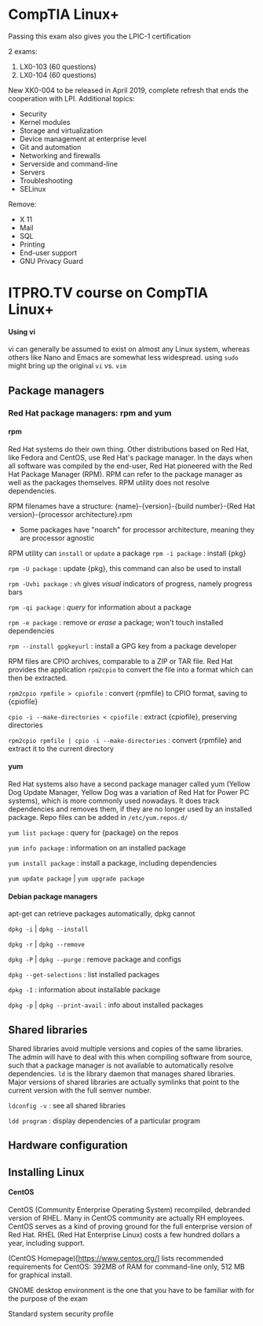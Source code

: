 # CompTIA Linux+
Passing this exam also gives you the LPIC-1 certification

2 exams:
  1. LX0-103 (60 questions)
  2. LX0-104 (60 questions)

New XK0-004 to be released in April 2019, complete refresh that ends the cooperation with LPI.
Additional topics:
  - Security
  - Kernel modules
  - Storage and virtualization
  - Device management at enterprise level
  - Git and automation
  - Networking and firewalls
  - Serverside and command-line
  - Servers
  - Troubleshooting
  - SELinux

Remove:
  - X 11
  - Mail
  - SQL
  - Printing
  - End-user support
  - GNU Privacy Guard

# ITPRO.TV course on CompTIA Linux+

#### Using vi
vi can generally be assumed to exist on almost any Linux system, whereas others like Nano and Emacs are somewhat less widespread.
using `sudo` might bring up the original `vi` vs. `vim`

## Package managers

### Red Hat package managers: rpm and yum

#### rpm
Red Hat systems do their own thing. Other distributions based on Red Hat, like Fedora and CentOS, use Red Hat's package manager. In the days when all software was compiled by the end-user, Red Hat pioneered with the Red Hat Package Manager (RPM).  RPM can refer to the package manager as well as the packages themselves. RPM utility does not resolve dependencies.

RPM filenames have a structure: {name}-{version}-{build number}-{Red Hat version}-{processor architecture}.rpm
  - Some packages have "noarch" for processor architecture, meaning they are processor agnostic

RPM utility can `install` or `update` a package
`rpm -i package`
: install {pkg}

`rpm -U package`
: update {pkg}, this command can also be used to install

`rpm -Uvhi package`
: `vh` gives *visual* indicators of progress, namely progress bars

`rpm -qi package`
: *query* for information about a package

`rpm -e package`
: remove or *erase* a package; won't touch installed dependencies

`rpm --install gpgkeyurl`
: install a GPG key from a package developer

RPM files are CPIO archives, comparable to a ZIP or TAR file. Red Hat provides the application `rpm2cpio` to convert the file into a format which can then be extracted.

`rpm2cpio rpmfile > cpiofile`
: convert {rpmfile} to CPIO format, saving to {cpiofile}

`cpio -i --make-directories < cpiofile`
: extract {cpiofile}, preserving directories

`rpm2cpio rpmfile | cpio -i --make-directories`
: convert {rpmfile} and extract it to the current directory

#### yum
Red Hat systems also have a second package manager called yum (Yellow Dog Update Manager, Yellow Dog was a variation of Red Hat for Power PC systems), which is more commonly used nowadays. It does track dependencies and removes them, if they are no longer used by an installed package. Repo files can be added in `/etc/yum.repos.d/`

`yum list package`
: query for {package} on the repos

`yum info package`
: information on an installed package

`yum install package`
: install a package, including dependencies

`yum update package` | `yum upgrade package`

#### Debian package managers
apt-get can retrieve packages automatically, dpkg cannot

`dpkg -i` | `dpkg --install`

`dpkg -r` | `dpkg --remove`

`dpkg -P` | `dpkg --purge`
: remove package and configs

`dpkg --get-selections`
: list installed packages

`dpkg -I`
: information about installable package

`dpkg -p` | `dpkg --print-avail`
: info about installed packages

## Shared libraries
Shared libraries avoid multiple versions and copies of the same libraries. The admin will have to deal with this when compiling software from source, such that a package manager is not available to automatically resolve dependencies. `ld` is the library daemon that manages shared libraries. Major versions of shared libraries are actually symlinks that point to the current version with the full semver number.

`ldconfig -v`
: see all shared libraries

`ldd program`
: display dependencies of a particular program

## Hardware configuration



## Installing Linux

#### CentOS
CentOS (Community Enterprise Operating System) recompiled, debranded version of RHEL. Many in CentOS community are actually RH employees. CentOS serves as a kind of proving ground for the full enterprise version of Red Hat.  RHEL (Red Hat Enterprise Linux) costs a few hundred dollars a year, including support.

(CentOS Homepage)[https://www.centos.org/] lists recommended requirements for CentOS: 392MB of RAM for command-line only, 512 MB for graphical install.

GNOME desktop environment is the one that you have to be familiar with for the purpose of the exam

Standard system security profile

